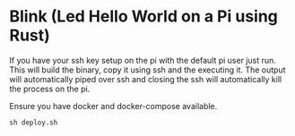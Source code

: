 # Blink (Led Hello World on a Pi using Rust)

If you have your ssh key setup on the pi with the default pi user just run.
This will build the binary, copy it using ssh and the executing it. The output will
automatically piped over ssh and closing the ssh will automatically kill the process on the pi.

Ensure you have docker and docker-compose available.

`sh deploy.sh`
